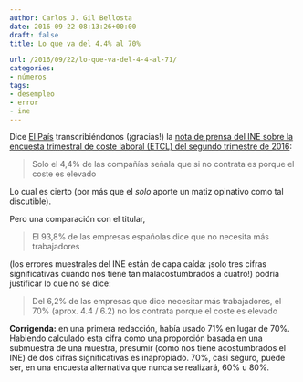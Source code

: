 ```yaml
---
author: Carlos J. Gil Bellosta
date: 2016-09-22 08:13:26+00:00
draft: false
title: Lo que va del 4.4% al 70%

url: /2016/09/22/lo-que-va-del-4-4-al-71/
categories:
- números
tags:
- desempleo
- error
- ine
---
```


Dice [El País](http://economia.elpais.com/economia/2016/09/16/actualidad/1474014745_835833.html) transcribiéndonos (¡gracias!) la [nota de prensa del INE sobre la encuesta trimestral de coste laboral (ETCL) del segundo trimestre de 2016](http://www.ine.es/daco/daco42/etcl/etcl0216.pdf):



<blockquote>Solo el 4,4% de las compañías señala que si no contrata es porque el coste es elevado
</blockquote>



Lo cual es cierto (por más que el _solo_ aporte un matiz opinativo como tal discutible).

Pero una comparación con el titular,



<blockquote>
El 93,8% de las empresas españolas dice que no necesita más trabajadores</blockquote>



(los errores muestrales del INE están de capa caída: ¡solo tres cifras significativas cuando nos tiene tan malacostumbrados a cuatro!) podría justificar lo que no se dice:



<blockquote>
Del 6,2% de las empresas que dice necesitar más trabajadores, el 70% (aprox. 4.4 / 6.2) no los contrata porque el coste es elevado</blockquote>



**Corrigenda:** en una primera redacción, había usado 71% en lugar de 70%. Habiendo calculado esta cifra como una proporción basada en una submuestra de una muestra, presumir (como nos tiene acostumbrados el INE) de dos cifras significativas es inapropiado. 70%, casi seguro, puede ser, en una encuesta alternativa que nunca se realizará, 60% u 80%.



